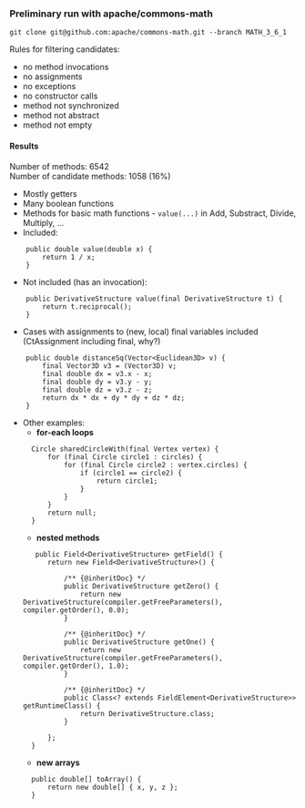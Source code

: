 ### Preliminary run with apache/commons-math
`git clone git@github.com:apache/commons-math.git --branch MATH_3_6_1`

Rules for filtering candidates:
- no method invocations
- no assignments
- no exceptions
- no constructor calls
- method not synchronized
- method not abstract
- method not empty

#### Results

Number of methods: 6542\
Number of candidate methods: 1058 (16%)

- Mostly getters
- Many boolean functions
- Methods for basic math functions - `value(...)` in Add, Substract, Divide, Multiply, ...
- Included:
```
    public double value(double x) {
        return 1 / x;
    }
```

- Not included (has an invocation):
```
    public DerivativeStructure value(final DerivativeStructure t) {
        return t.reciprocal();
    }
```
- Cases with assignments to (new, local) final variables included (CtAssignment including final, why?)
```
    public double distanceSq(Vector<Euclidean3D> v) {
        final Vector3D v3 = (Vector3D) v;
        final double dx = v3.x - x;
        final double dy = v3.y - y;
        final double dz = v3.z - z;
        return dx * dx + dy * dy + dz * dz;
    }
```

- Other examples:
  * **for-each loops**
  ```
    Circle sharedCircleWith(final Vertex vertex) {
        for (final Circle circle1 : circles) {
            for (final Circle circle2 : vertex.circles) {
                if (circle1 == circle2) {
                    return circle1;
                }
            }
        }
        return null;
    }
  ```
  * **nested methods**
  ```
     public Field<DerivativeStructure> getField() {
        return new Field<DerivativeStructure>() {

            /** {@inheritDoc} */
            public DerivativeStructure getZero() {
                return new DerivativeStructure(compiler.getFreeParameters(), compiler.getOrder(), 0.0);
            }

            /** {@inheritDoc} */
            public DerivativeStructure getOne() {
                return new DerivativeStructure(compiler.getFreeParameters(), compiler.getOrder(), 1.0);
            }

            /** {@inheritDoc} */
            public Class<? extends FieldElement<DerivativeStructure>> getRuntimeClass() {
                return DerivativeStructure.class;
            }

        };
    }
  ```
  * **new arrays**
  ```
    public double[] toArray() {
        return new double[] { x, y, z };
    }
  ```

